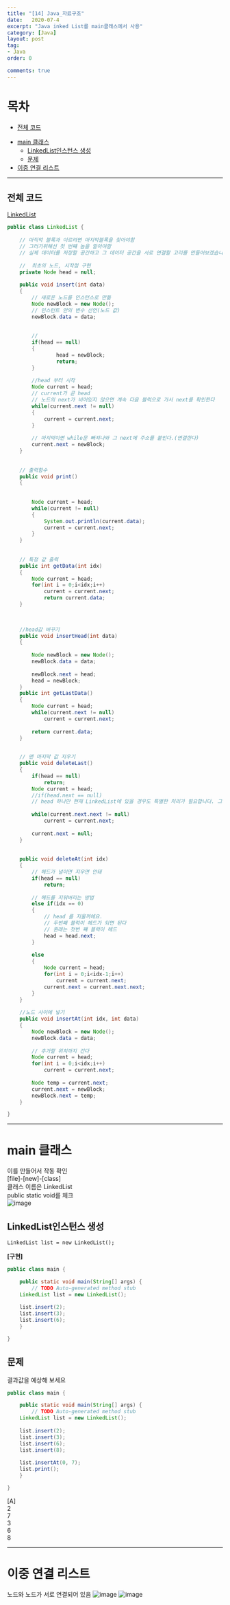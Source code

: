 ```yaml
---
title: "[14] Java_자료구조"
date:   2020-07-4
excerpt: "Java inked List를 main클래스에서 사용"
category: [Java]
layout: post
tag:
- Java
order: 0

comments: true
---
```


# 목차
  * [전체 코드](#전체-코드)
- [main 클래스](#main-클래스)
  * [LinkedList인스턴스 생성](#linkedlist인스턴스-생성)
  * [문제](#문제)
- [이중 연결 리스트](#이중-연결-리스트)




----


## 전체 코드
[LinkedList](https://yerimoh.github.io//J10/#linkedlist-%EA%B5%AC%ED%98%84)
  

```java
public class LinkedList {
	
	// 마직막 블록과 이르려면 마지막블록을 찾아야함
	// 그러기위해선 첫 번쨰 놈을 알아야함
	// 실제 데이터를 저장할 공간하고 그 데이터 공간을 서로 연결할 고리를 만들어보겠습니다.
	
	//  최초의 노드, 시작점 구현
	private Node head = null;
	
	public void insert(int data)
	{
		// 새로운 노드를 인스턴스로 만듦
		Node newBlock = new Node();
		// 인스턴트 안의 변수 선언(노드 값)
		newBlock.data = data;
		
	
	    //
		if(head == null)
		{
				head = newBlock;
				return;
		}
	
		//head 부터 시작
		Node current = head;
		// current가 곧 head
		// 노드의 next가 비어있지 않으면 계속 다음 블럭으로 가서 next를 확인한다
		while(current.next != null)
		{
			current = current.next;
		}
		
		// 마지막이면 while문 빠져나와 그 next에 주소를 붙인다.(연결한다)
		current.next = newBlock;
	}
	
	
	// 출력함수
	public void print()
	{
		
	
		Node current = head;
		while(current != null)
		{
			System.out.println(current.data);
			current = current.next;
		}
	}
	
	
	// 특정 값 출력 
	public int getData(int idx)
	{
		Node current = head;
		for(int i = 0;i<idx;i++)
			current = current.next;
			return current.data;
	}
	

	
	//head값 바꾸기
	public void insertHead(int data)
	{
	
		Node newBlock = new Node();
		newBlock.data = data;
		
		newBlock.next = head;
		head = newBlock;
	}
	public int getLastData()
	{
		Node current = head;
		while(current.next != null)
			current = current.next;
		
		return current.data;
	}
	

	// 맨 마지막 값 지우기
	public void deleteLast()
	{
		if(head == null)
			return;
		Node current = head;
		//if(head.next == null)
		// head 하나만 현재 LinkedList에 있을 경우도 특별한 처리가 필요합니다. 그런데 엄청 쉬워요
	
		while(current.next.next != null)
			current = current.next;
		
		current.next = null;
	}
	
	
	public void deleteAt(int idx)
	{
		// 헤드가 널이면 지우면 안돼
		if(head == null)
			return;
	
		// 헤드를 지워버리는 방법
		else if(idx == 0)
		{
			// head 를 지울꺼에요.
			// 두번째 블럭이 헤드가 되면 된다
			// 원래는 첫번 쨰 블럭이 헤드
			head = head.next;
		}
	
		else
		{
			Node current = head;
			for(int i = 0;i<idx-1;i++)
				current = current.next;
			current.next = current.next.next;
		}
	}
	
	//노드 사이에 넣기
	public void insertAt(int idx, int data)
	{
		Node newBlock = new Node();
		newBlock.data = data;
		
		// 추가할 위치까지 간다
		Node current = head;
		for(int i = 0;i<idx;i++)
			current = current.next;
	
		Node temp = current.next;
		current.next = newBlock;
		newBlock.next = temp;
	}

}

```


---





# main 클래스 
이를 만들어서 작동 확인  
[file]-[new]-[class]  
클래스 이름은 LinkedList  
public static void를 체크  
![image](https://user-images.githubusercontent.com/76824611/115437114-bf8c8580-a246-11eb-805e-c0288de5c867.png)

 
## LinkedList인스턴스 생성

```LinkedList list = new LinkedList();```

**[구현]**
```java
public class main {

	public static void main(String[] args) {
		// TODO Auto-generated method stub
	LinkedList list = new LinkedList();
	
	list.insert(2);
	list.insert(3);
	list.insert(6);
	}

}
```

## 문제 
결과값을 예상해 보세요

```java
public class main {

	public static void main(String[] args) {
		// TODO Auto-generated method stub
	LinkedList list = new LinkedList();
	
	list.insert(2);
	list.insert(3);
	list.insert(6);
	list.insert(8);
	
	list.insertAt(0, 7);
	list.print();
	}

}
```  
[A]  
2  
7  
3  
6  
8  

----

# 이중 연결 리스트
노드와 노드가 서로 연결되어 있음
![image](https://user-images.githubusercontent.com/76824611/115440997-522f2380-a24b-11eb-8cd7-8795abbf8f8f.png)
![image](https://user-images.githubusercontent.com/76824611/115441006-54917d80-a24b-11eb-8ef9-c099051b8ab4.png)

 
